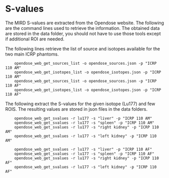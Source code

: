 
# S-values 

The MIRD S-values are extracted from the Opendose website. 
The following are the command lines used to retrieve the information.
The obtained data are stored in the data folder, you should not have to use those tools except if additional ROI are needed. 

The following lines retrieve the list of source and isotopes available for the two main ICRP phantoms. 

        opendose_web_get_sources_list -o opendose_sources.json -p "ICRP 110 AM"
        opendose_web_get_isotopes_list -o opendose_isotopes.json -p "ICRP 110 AM"
        opendose_web_get_sources_list -o opendose_sources.json -p "ICRP 110 AF"     
        opendose_web_get_isotopes_list -o opendose_isotopes.json -p "ICRP 110 AF" 

The following extract the S-values for the given isotope (Lu177) and few ROIS. The resulting values are stored in json files in the data folders.

        opendose_web_get_svalues -r lu177 -s "liver" -p "ICRP 110 AM"
        opendose_web_get_svalues -r lu177 -s "spleen" -p "ICRP 110 AM"
        opendose_web_get_svalues -r lu177 -s "right kidney" -p "ICRP 110 AM"
        opendose_web_get_svalues -r lu177 -s "left kidney" -p "ICRP 110 AM"

        opendose_web_get_svalues -r lu177 -s "liver" -p "ICRP 110 AF"               
        opendose_web_get_svalues -r lu177 -s "spleen" -p "ICRP 110 AF"
        opendose_web_get_svalues -r lu177 -s "right kidney" -p "ICRP 110 AF"
        opendose_web_get_svalues -r lu177 -s "left kidney" -p "ICRP 110 AF"


